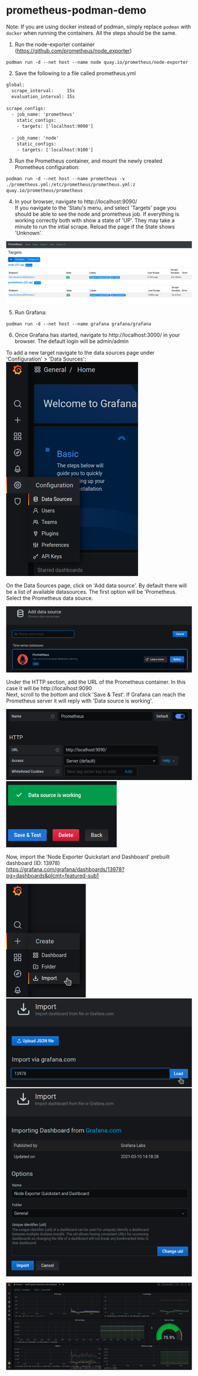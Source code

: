 # prometheus-podman-demo


Note: If you are using docker instead of podman, simply replace `podman` with `docker` when running the containers. All the steps should be the same.  

1. Run the node-exporter container (https://github.com/prometheus/node_exporter)
```
podman run -d --net host --name node quay.io/prometheus/node-exporter
```

2. Save the following to a file called prometheus.yml
```
global:
  scrape_interval:     15s
  evaluation_interval: 15s

scrape_configs:
  - job_name: 'prometheus'
    static_configs:
    - targets: ['localhost:9090']

  - job_name: 'node'
    static_configs:
    - targets: ['localhost:9100']
```

3. Run the Prometheus container, and mount the newly created Prometheus configuration:
```
podman run -d --net host --name prometheus -v ./prometheus.yml:/etc/prometheus/prometheus.yml:z quay.io/prometheus/prometheus
```

4. In your browser, navigate to http://localhost:9090/  
If you navigate to the 'Statu's menu, and select 'Targets' page you should be able to see the node and prometheus job. If everything is working correctly both with show a state of 'UP'. They may take a minute to run the intial scrape. Reload the page if the State shows 'Unknown'.

![Prometheus Targets Page](screenshots/prometheus-targets.png "Prometheus Targets Page")

5. Run Grafana:
```
podman run -d --net host --name grafana grafana/grafana
```

6. Once Grafana has started, navigate to http://localhost:3000/ in your browser. The default login will be admin/admin  
  
To add a new target navigate to the data sources page under 'Configuration' > 'Data Sources':
![Data Sources](screenshots/grafana-datasource.png "Data Sources")

On the Data Sources page, click on 'Add data source'. By default there will be a list of available datasources. The first option will be 'Prometheus. Select the Prometheus data source.

![Data Sources](screenshots/grafana-select-prometheus.png "Data Sources")

Under the HTTP section, add the URL of the Prometheus container. In this case it will be http://localhost:9090  
Next, scroll to the bottom and click 'Save & Test'. If Grafana can reach the Prometheus server it will reply with 'Data source is working'.

![Data Sources](screenshots/grafana-set-url.png "Data Sources")
![Data Sources](screenshots/grafana-save-and-test.png "Data Sources")

Now, import the 'Node Exporter Quickstart and Dashboard' prebuilt dashboard (ID: 13978)  
https://grafana.com/grafana/dashboards/13978?pg=dashboards&plcmt=featured-sub1  

![Import](screenshots/grafana-import-1.png "Import")
![Import](screenshots/grafana-import-2.png "Import")
![Import](screenshots/grafana-import-3.png "Import")

![Dashboard](screenshots/grafana-dashboard.png "Dashboard")
